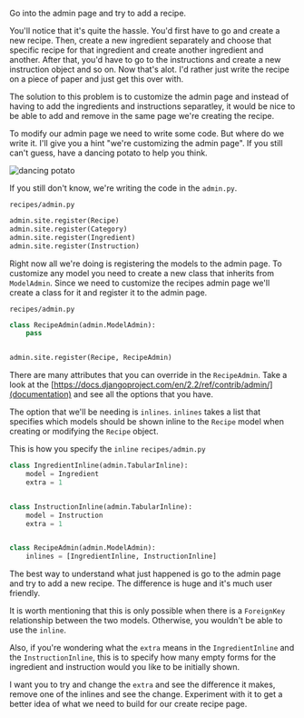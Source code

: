 Go into the admin page and try to add a recipe.

You'll notice that it's quite the hassle. You'd first have to go and create a new recipe. Then, create a new ingredient separately and choose that specific recipe for that ingredient and create another ingredient and another. After that, you'd have to go to the instructions and create a new instruction object and so on. Now that's alot. I'd rather just write the recipe on a piece of paper and just get this over with. 


The solution to this problem is to customize the admin page and instead of having to add the ingredients and instructions separatley, it would be nice to be able to add and remove in the same page we're creating the recipe.


To modify our admin page we need to write some code. But where do we write it. I'll give you a hint "we're customizing the admin page". If you still can't guess, have a dancing potato to help you think.


![dancing potato](https://media1.tenor.com/images/61497871ab091f01703a3f1a624fb3c4/tenor.gif?itemid=11684043)

If you still don't know, we're writing the code in the `admin.py`.

`recipes/admin.py`
```python
admin.site.register(Recipe)
admin.site.register(Category)
admin.site.register(Ingredient)
admin.site.register(Instruction)
```

Right now all we're doing is registering the models to the admin page. To customize any model you need to create a new class that inherits from `ModelAdmin`. Since we need to customize the recipes admin page we'll create a class for it and register it to the admin page. 

`recipes/admin.py`
```python
class RecipeAdmin(admin.ModelAdmin):
	pass


admin.site.register(Recipe, RecipeAdmin)
```

There are many attributes that you can override in the `RecipeAdmin`. Take a look at the [https://docs.djangoproject.com/en/2.2/ref/contrib/admin/](documentation) and see all the options that you have.

The option that we'll be needing is `inlines`. `inlines` takes a list that specifies which models should be shown inline to the `Recipe` model when creating or modifying the `Recipe` object. 

This is how you specify the `inline`
`recipes/admin.py`
```python
class IngredientInline(admin.TabularInline):
    model = Ingredient
    extra = 1


class InstructionInline(admin.TabularInline):
    model = Instruction
    extra = 1


class RecipeAdmin(admin.ModelAdmin):
	inlines = [IngredientInline, InstructionInline]
```

The best way to understand what just happened is go to the admin page and try to add a new recipe. The difference is huge and it's much user friendly.


It is worth mentioning that this is only possible when there is a `ForeignKey` relationship between the two models. Otherwise, you wouldn't be able to use the `inline`.

Also, if you're wondering what the `extra` means in the `IngredientInline` and the `InstructionInline`, this is to specify how many empty forms for the ingredient and instruction would you like to be initially shown.


I want you to try and change the `extra` and see the difference it makes, remove one of the inlines and see the change. Experiment with it to get a better idea of what we need to build for our create recipe page.










